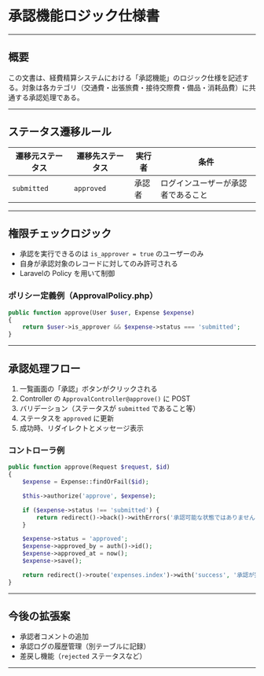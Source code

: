 # 承認機能ロジック仕様書

---

## 概要

この文書は、経費精算システムにおける「承認機能」のロジック仕様を記述する。対象は各カテゴリ（交通費・出張旅費・接待交際費・備品・消耗品費）に共通する承認処理である。

---

## ステータス遷移ルール

| 遷移元ステータス | 遷移先ステータス | 実行者     | 条件                             |
|------------------|------------------|------------|----------------------------------|
| `submitted`      | `approved`       | 承認者     | ログインユーザーが承認者であること |

---

## 権限チェックロジック

- 承認を実行できるのは `is_approver = true` のユーザーのみ
- 自身が承認対象のレコードに対してのみ許可される
- Laravelの Policy を用いて制御

### ポリシー定義例（ApprovalPolicy.php）

```php
public function approve(User $user, Expense $expense)
{
    return $user->is_approver && $expense->status === 'submitted';
}
```

---

## 承認処理フロー

1. 一覧画面の「承認」ボタンがクリックされる
2. Controller の `ApprovalController@approve()` に POST
3. バリデーション（ステータスが `submitted` であること等）
4. ステータスを `approved` に更新
5. 成功時、リダイレクトとメッセージ表示

### コントローラ例

```php
public function approve(Request $request, $id)
{
    $expense = Expense::findOrFail($id);

    $this->authorize('approve', $expense);

    if ($expense->status !== 'submitted') {
        return redirect()->back()->withErrors('承認可能な状態ではありません');
    }

    $expense->status = 'approved';
    $expense->approved_by = auth()->id();
    $expense->approved_at = now();
    $expense->save();

    return redirect()->route('expenses.index')->with('success', '承認が完了しました');
}
```

---

## 今後の拡張案

- 承認者コメントの追加
- 承認ログの履歴管理（別テーブルに記録）
- 差戻し機能（`rejected` ステータスなど）

---
